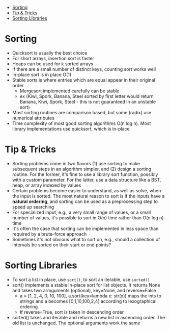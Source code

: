 - [Sorting](#sorting)
- [Tip & Tricks](#tip-tricks)
- [Sorting Libraries](#sorting-libraries)

Sorting
=======

* Quicksort is usually the best choice
* For short arrays, insertion sort is faster 
* Heaps can be used for k sorted arrays 
* If there are a small number of distinct keys, counting sort works well
* In-place sort is in place O(1)
* Stable sorts is where entries which are equal appear in their original order
  * Mergesort implemented carefully can be stable
  * ex (Kiwi, Spork, Banana, Steel sorted by first letter would return Banana, Kiwi, Spork, Steel - this is not guaranteed in an unstable sort)
* Most sorting routines are comparison based, but some (radix) use numerical attributes
* Time complexity of most good sorting algorithms O(n log n). Most library implementations use quicksort, which is in-place

Tip & Tricks
============

* Sorting problems come in two flavors (1) use sorting to make subsequent steps in an algorithm simpler, and (2) design a sorting routine.  For the former, it's fine to use a library sort function, possibly with a custom parameter.  For the latter, use a data structure like a BST, heap, or array indexed by values
* Certain problems become easier to understand, as well as solve, when the input is sorted. The most natural reason to sort is if the inputs have a <b>natural ordering</b>, and sorting can be used as a preprocessing step to speed up searching
* For specialized input, e.g., a very small range of values, or a small number of values, it's possible to sort in O(n) time rather than O(n log n) time
* It's often the case that sorting can be implemented in less space than required by a brute-force approach
* Sometimes it's not obvious what to sort on, e.g., should a collection of intervals be sorted on their start or end points?

Sorting Libraries
=================

* To sort a list in place, use `sort()`, to sort an iterable, use `sorted()`
* sort() implements a stable in-place sort for list objects. It returns None and takes two armguments (optional), key=None, and reverse=False
    * a = [1, 2, 4, 0, 10, 100], a.sort(key=lambda x: str(x)) maps the ints to strings and a becomes [0,1,10,100,2,4] according to lexographical ordering
    * If reverse=True, sort is taken in descending order
* sorted() takes and iterable and returns a new list in ascending order.  The old list is unchanged.  The optional arguments work the same